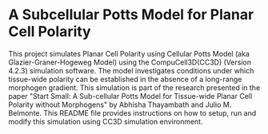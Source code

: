 # A Subcellular Potts Model for Planar Cell Polarity 
This project simulates Planar Cell Polarity using Cellular Potts Model (aka Glazier-Graner-Hogeweg Model) using the CompuCell3D(CC3D) (Version 4.2.3) simulation software. The model investigates conditions under which tissue-wide polarity can be established in the absence of a long-range morphogen gradient. This simulation is part of the research presented in the paper "Start Small: A Sub-cellular Potts Model for Tissue-wide Planar Cell Polarity without Morphogens" by Abhisha Thayambath and Julio M. Belmonte. This README file provides instructions on how to setup, run and modify this simulation using CC3D simulation environment.
